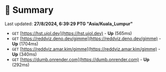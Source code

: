 # 📖 Summary
Last updated: **27/8/2024, 6:39:29 PTG "Asia/Kuala_Lumpur"**

- `GET` [https://hst.ujol.dev](https://hst.ujol.dev) - **Up** (565ms)
- `GET` [https://reddviz.deno.dev/gimme](https://reddviz.deno.dev/gimme) - **Up** (1704ms)
- `GET` [https://reddviz.amar.kim/gimme](https://reddviz.amar.kim/gimme) - **Up** (340ms)
- `GET` [https://dumb.onrender.com](https://dumb.onrender.com) - **Up** (292ms)
